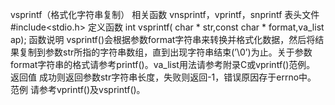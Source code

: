 vsprintf（格式化字符串复制）
相关函数
vnsprintf，vprintf，snprintf
表头文件
#include<stdio.h>
定义函数
int vsprintf( char * str,const char * format,va_list ap);
函数说明
vsprintf()会根据参数format字符串来转换并格式化数据，然后将结果复制到参数str所指的字符串数组，直到出现字符串结束(’\0’)为止。关于参数format字符串的格式请参考printf()。va_list用法请参考附录C或vprintf()范例。
返回值
成功则返回参数str字符串长度，失败则返回-1，错误原因存于errno中。
范例
请参考vprintf()及vsprintf()。